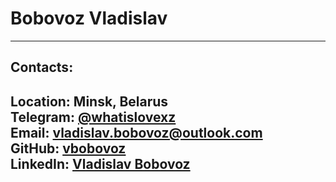 # Bobovoz Vladislav
---
## Contacts:
**Location:** Minsk, Belarus  
**Telegram:** [@whatislovexz](t.me/whatislovexz)  
**Email:** vladislav.bobovoz@outlook.com  
**GitHub:** [vbobovoz](github.com/vbobovoz)  
**LinkedIn:** [Vladislav Bobovoz](https://www.linkedin.com/in/vladislav-bobovoz/)  
---
